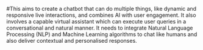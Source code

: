 #This aims to create a chatbot that can do multiple things, like dynamic and responsive live interactions, and combines AI with user engagement. It also involves a capable virtual assistant which can execute user queries in a conversational and natural manner. It needs to integrate Natural Language Processing (NLP) and Machine Learning algorithms to chat like humans and also deliver contextual and personalised responses.
